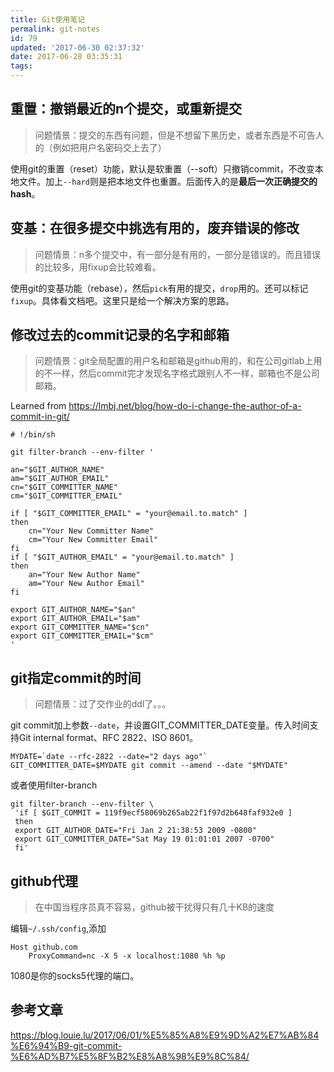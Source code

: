 ```yaml
---
title: Git使用笔记
permalink: git-notes
id: 79
updated: '2017-06-30 02:37:32'
date: 2017-06-28 03:35:31
tags:
---
```


## 重置：撤销最近的n个提交，或重新提交
> 问题情景：提交的东西有问题，但是不想留下黑历史，或者东西是不可告人的（例如把用户名密码交上去了）

使用git的重置（reset）功能，默认是软重置（--soft）只撤销commit，不改变本地文件。加上`--hard`则是把本地文件也重置。后面传入的是**最后一次正确提交的hash**。

## 变基：在很多提交中挑选有用的，废弃错误的修改
> 问题情景：n多个提交中，有一部分是有用的，一部分是错误的。而且错误的比较多，用fixup会比较难看。

使用git的变基功能（rebase），然后`pick`有用的提交，`drop`用的。还可以标记`fixup`。具体看文档吧。这里只是给一个解决方案的思路。

## 修改过去的commit记录的名字和邮箱
> 问题情景：git全局配置的用户名和邮箱是github用的，和在公司gitlab上用的不一样，然后commit完才发现名字格式跟别人不一样，邮箱也不是公司邮箱。

Learned from https://lmbj.net/blog/how-do-i-change-the-author-of-a-commit-in-git/
```shell
# !/bin/sh

git filter-branch --env-filter '

an="$GIT_AUTHOR_NAME"
am="$GIT_AUTHOR_EMAIL"
cn="$GIT_COMMITTER_NAME"
cm="$GIT_COMMITTER_EMAIL"

if [ "$GIT_COMMITTER_EMAIL" = "your@email.to.match" ]
then
    cn="Your New Committer Name"
    cm="Your New Committer Email"
fi
if [ "$GIT_AUTHOR_EMAIL" = "your@email.to.match" ]
then
    an="Your New Author Name"
    am="Your New Author Email"
fi

export GIT_AUTHOR_NAME="$an"
export GIT_AUTHOR_EMAIL="$am"
export GIT_COMMITTER_NAME="$cn"
export GIT_COMMITTER_EMAIL="$cm"
'
```

## git指定commit的时间
> 问题情景：过了交作业的ddl了。。。

git commit加上参数`--date`，并设置GIT_COMMITTER_DATE变量。传入时间支持Git internal format、RFC 2822、ISO 8601。
```
MYDATE=`date --rfc-2822 --date="2 days ago"`
GIT_COMMITTER_DATE=$MYDATE git commit --amend --date "$MYDATE"
```

或者使用filter-branch
```
git filter-branch --env-filter \
 'if [ $GIT_COMMIT = 119f9ecf58069b265ab22f1f97d2b648faf932e0 ]
 then
 export GIT_AUTHOR_DATE="Fri Jan 2 21:38:53 2009 -0800"
 export GIT_COMMITTER_DATE="Sat May 19 01:01:01 2007 -0700"
 fi'
```

## github代理
> 在中国当程序员真不容易，github被干扰得只有几十KB的速度

编辑`~/.ssh/config`,添加
```
Host github.com
    ProxyCommand=nc -X 5 -x localhost:1080 %h %p
```
1080是你的socks5代理的端口。

## 参考文章
https://blog.louie.lu/2017/06/01/%E5%85%A8%E9%9D%A2%E7%AB%84%E6%94%B9-git-commit-%E6%AD%B7%E5%8F%B2%E8%A8%98%E9%8C%84/
